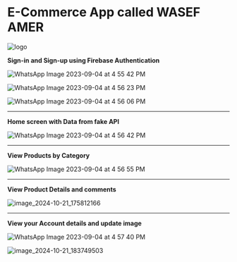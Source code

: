 # E-Commerce App called WASEF AMER
![logo](https://github.com/Sameer-Murtaja/E-commerce_App/assets/126585843/c9d451c1-b197-45b7-8893-d18d76ee5f2a)

**Sign-in and Sign-up using Firebase Authentication**

![WhatsApp Image 2023-09-04 at 4 55 42 PM](https://github.com/Sameer-Murtaja/E-commerce_App/assets/126585843/ece56159-11e1-4ec7-9157-ea768b7c94fa)

![WhatsApp Image 2023-09-04 at 4 56 23 PM](https://github.com/Sameer-Murtaja/E-commerce_App/assets/126585843/baec0f30-3f87-4849-a447-4e9a8a6276be)

![WhatsApp Image 2023-09-04 at 4 56 06 PM](https://github.com/Sameer-Murtaja/E-commerce_App/assets/126585843/b753bf06-4738-42d8-bd28-2b232b583189)

-----------------------------------------------------------------------------------------------------------
**Home screen with Data from fake API**

![WhatsApp Image 2023-09-04 at 4 56 42 PM](https://github.com/Sameer-Murtaja/E-commerce_App/assets/126585843/0aaf5a53-d1dd-425e-a134-e94a80093952)

-----------------------------------------------------------------------------------------------------------
**View Products by Category**

![WhatsApp Image 2023-09-04 at 4 56 55 PM](https://github.com/Sameer-Murtaja/E-commerce_App/assets/126585843/33fa43f8-ea12-4445-adde-5ae8ee546bb7)

-----------------------------------------------------------------------------------------------------------
**View Product Details and comments**

![image_2024-10-21_175812166](https://github.com/user-attachments/assets/2b97e8e3-5f5c-4c3a-8745-d55cb3fb0eec)


-----------------------------------------------------------------------------------------------------------
**View your Account details and update image**

![WhatsApp Image 2023-09-04 at 4 57 40 PM](https://github.com/Sameer-Murtaja/E-commerce_App/assets/126585843/a01fd43e-d2d2-4fd2-981a-7a6ca9e05172)

![image_2024-10-21_183749503](https://github.com/user-attachments/assets/d69fe957-c4cc-40bf-b9d5-69cafd71d2fa)
